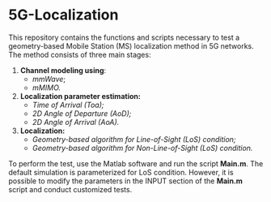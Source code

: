 # 5G-Localization

This repository contains the functions and scripts necessary to test a geometry-based Mobile Station (MS) localization method in 5G networks.
 The method consists of three main stages:
1. **Channel modeling using**:
   - _mmWave_;
   - _mMIMO._
3. **Localization parameter estimation:**
   - _Time of Arrival (Toa);_
   - _2D Angle of Departure (AoD);_
   - _2D Angle of Arrival (AoA)._
4. **Localization:**
   - _Geometry-based algorithm for Line-of-Sight (LoS) condition;_
   - _Geometry-based algorithm for Non-Line-of-Sight (LoS) condition._

To perform the test, use the Matlab software and run the script **Main.m**. The default simulation is parameterized for LoS condition. However, it is possible to modify the parameters in the INPUT section of the **Main.m** script and conduct customized tests.
